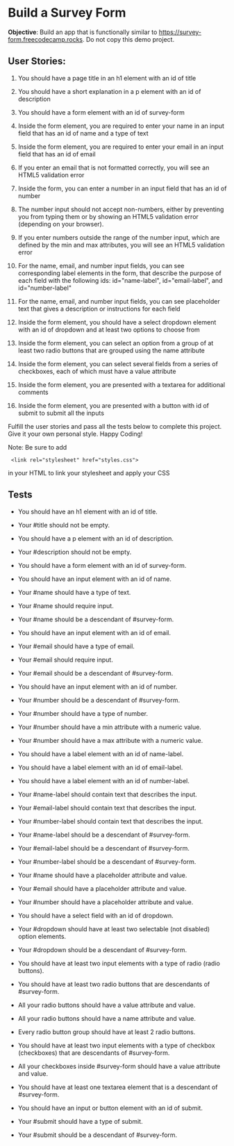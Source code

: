 # Build a Survey Form

**Objective**: Build an app that is functionally similar to https://survey-form.freecodecamp.rocks. Do not copy this demo project.

## User Stories:

1. You should have a page title in an h1 element with an id of title

2. You should have a short explanation in a p element with an id of description

3. You should have a form element with an id of survey-form

4. Inside the form element, you are required to enter your name in an input field that has an id of name and a type of text

5. Inside the form element, you are required to enter your email in an input field that has an id of email

6. If you enter an email that is not formatted correctly, you will see an HTML5 validation error

7. Inside the form, you can enter a number in an input field that has an id of number

8. The number input should not accept non-numbers, either by preventing you from typing them or by showing an HTML5 validation error (depending on your browser).

9. If you enter numbers outside the range of the number input, which are defined by the min and max attributes, you will see an HTML5 validation error

10. For the name, email, and number input fields, you can see corresponding label elements in the form, that describe the purpose of each field with the following ids: id="name-label", id="email-label", and id="number-label"

11. For the name, email, and number input fields, you can see placeholder text that gives a description or instructions for each field

12. Inside the form element, you should have a select dropdown element with an id of dropdown and at least two options to choose from

13. Inside the form element, you can select an option from a group of at least two radio buttons that are grouped using the name attribute

14. Inside the form element, you can select several fields from a series of checkboxes, each of which must have a value attribute

15. Inside the form element, you are presented with a textarea for additional comments

16. Inside the form element, you are presented with a button with id of submit to submit all the inputs

Fulfill the user stories and pass all the tests below to complete this project. Give it your own personal style. Happy Coding!

Note: Be sure to add

```link
 <link rel="stylesheet" href="styles.css">
 ```
 
  in your HTML to link your stylesheet and apply your CSS

## Tests

- You should have an h1 element with an id of title.

- Your #title should not be empty.

- You should have a p element with an id of description.

- Your #description should not be empty.

- You should have a form element with an id of survey-form.
  
- You should have an input element with an id of name.

- Your #name should have a type of text.

- Your #name should require input.

- Your #name should be a descendant of #survey-form.

- You should have an input element with an id of email.

- Your #email should have a type of email.
  
- Your #email should require input.

- Your #email should be a descendant of #survey-form.

- You should have an input element with an id of number.

- Your #number should be a descendant of #survey-form.

- Your #number should have a type of number.

- Your #number should have a min attribute with a numeric value.

- Your #number should have a max attribute with a numeric value.

- You should have a label element with an id of name-label.

- You should have a label element with an id of email-label.

- You should have a label element with an id of number-label.

- Your #name-label should contain text that describes the input.

- Your #email-label should contain text that describes the input.

- Your #number-label should contain text that describes the input.

- Your #name-label should be a descendant of #survey-form.

- Your #email-label should be a descendant of #survey-form.

- Your #number-label should be a descendant of #survey-form.

- Your #name should have a placeholder attribute and value.

- Your #email should have a placeholder attribute and value.

- Your #number should have a placeholder attribute and value.

- You should have a select field with an id of dropdown.

- Your #dropdown should have at least two selectable (not disabled) option elements.

- Your #dropdown should be a descendant of #survey-form.

- You should have at least two input elements with a type of radio (radio buttons).

- You should have at least two radio buttons that are descendants of #survey-form.

- All your radio buttons should have a value attribute and value.

- All your radio buttons should have a name attribute and value.

- Every radio button group should have at least 2 radio buttons.

- You should have at least two input elements with a type of checkbox (checkboxes) that are descendants of #survey-form.

- All your checkboxes inside #survey-form should have a value attribute and value.

- You should have at least one textarea element that is a descendant of #survey-form.

- You should have an input or button element with an id of submit.

- Your #submit should have a type of submit.

- Your #submit should be a descendant of #survey-form.